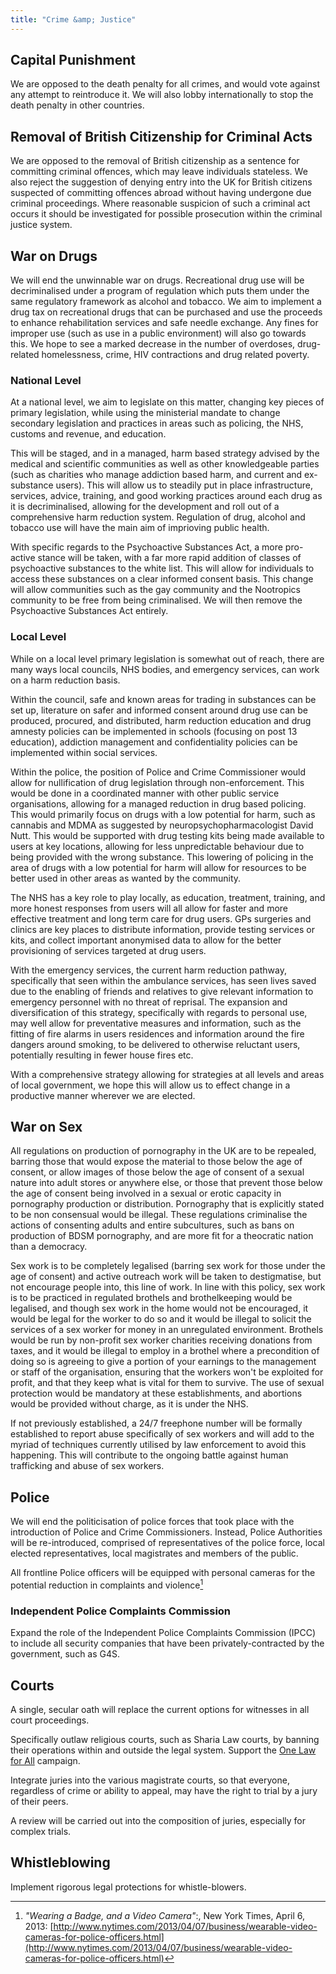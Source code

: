 ```yaml
---
title: "Crime &amp; Justice"
---
```


## Capital Punishment

We are opposed to the death penalty for all crimes, and would vote against any attempt to reintroduce it. We will also lobby internationally to stop the death penalty in other countries.

## Removal of British Citizenship for Criminal Acts 

We are opposed to the removal of British citizenship as a sentence for committing criminal offences, which may leave individuals stateless. We also reject the suggestion of denying entry into the UK for British citizens suspected of committing offences abroad without having undergone due criminal proceedings. Where reasonable suspicion of such a criminal act occurs it should be investigated for possible prosecution within the criminal justice system. 

## War on Drugs

We will end the unwinnable war on drugs. Recreational drug use will be decriminalised under a program of regulation which puts them under the same regulatory framework as alcohol and tobacco. We aim to implement a drug tax on recreational drugs that can be purchased and use the proceeds to enhance rehabilitation services and safe needle exchange. Any fines for improper use (such as use in a public environment) will also go towards this. We hope to see a marked decrease in the number of overdoses, drug-related homelessness, crime, HIV contractions and drug related poverty.

### National Level

At a national level, we aim to legislate on this matter, changing key pieces of primary legislation, while using the ministerial mandate to change secondary legislation and practices in areas such as policing, the NHS, customs and revenue, and education.

This will be staged, and in a managed, harm based strategy advised by the medical and scientific communities as well as other knowledgeable parties (such as charities who manage addiction based harm, and current and ex-substance users). This will allow us to steadily put in place infrastructure, services, advice, training, and good working practices around each drug as it is decriminalised, allowing for the development and roll out of a comprehensive harm reduction system.  Regulation of drug, alcohol and tobacco use will have the main aim of imprioving public health.

With specific regards to the Psychoactive Substances Act, a more pro-active stance will be taken, with a far more rapid addition of classes of psychoactive substances to the white list. This will allow for individuals to access these substances on a clear informed consent basis. This change will allow communities such as the gay community and the Nootropics community to be free from being criminalised. We will then remove the Psychoactive Substances Act entirely.

### Local Level

While on a local level primary legislation is somewhat out of reach, there are many ways local councils, NHS bodies, and emergency services, can work on a harm reduction basis.

Within the council, safe and known areas for trading in substances can be set up, literature on safer and informed consent around drug use can be produced, procured, and distributed, harm reduction education and drug amnesty policies can be implemented in schools (focusing on post 13 education), addiction management and confidentiality policies can be implemented within social services.

Within the police, the position of Police and Crime Commissioner would allow for nullification of drug legislation through non-enforcement. This would be done in a coordinated manner with other public service organisations, allowing for a managed reduction in drug based policing. This would primarily focus on drugs with a low potential for harm, such as cannabis and MDMA as suggested by neuropsychopharmacologist David Nutt. This would be supported with drug testing kits being made available to users at key locations, allowing for less unpredictable behaviour due to being provided with the wrong substance. This lowering of policing in the area of drugs with a low potential for harm will allow for resources to be better used in other areas as wanted by the community.

The NHS has a key role to play locally, as education, treatment, training, and more honest responses from users will all allow for faster and more effective treatment and long term care for drug users. GPs surgeries and clinics are key places to distribute information, provide testing services or kits, and collect important anonymised data to allow for the better provisioning of services targeted at drug users.

With the emergency services, the current harm reduction pathway, specifically that seen within the ambulance services,  has seen lives saved due to the enabling of friends and relatives to give relevant information to emergency personnel with no threat of reprisal. The expansion and diversification of this strategy, specifically with regards to personal use, may well allow for preventative measures and information, such as the fitting of fire alarms in users residences and information around the fire dangers around smoking, to be delivered to otherwise reluctant users, potentially resulting in fewer house fires etc.

With a comprehensive strategy allowing for strategies at all levels and areas of local government, we hope this will allow us to effect change in a productive manner wherever we are elected.

## War on Sex

All regulations on production of pornography in the UK are to be repealed, barring those that would expose the material to those below the age of consent, or allow images of those below the age of consent of a sexual nature into adult stores or anywhere else, or those that prevent those below the age of consent being involved in a sexual or erotic capacity in pornography production or distribution. Pornography that is explicitly stated to be non consensual would be illegal. These regulations criminalise the actions of consenting adults and entire subcultures, such as bans on production of BDSM pornography, and are more fit for a theocratic nation than a democracy.

Sex work is to be completely legalised (barring sex work for those under the age of consent) and active outreach work will be taken to destigmatise, but not encourage people into, this line of work. In line with this policy, sex work is to be practiced in regulated brothels and brothelkeeping would be legalised, and though sex work in the home would not be encouraged, it would be legal for the worker to do so and it would be illegal to solicit the services of a sex worker for money in an unregulated environment. Brothels would be run by non-profit sex worker charities receiving donations from taxes, and it would be illegal to employ in a brothel where a precondition of doing so is agreeing to give a portion of your earnings to the management or staff of the organisation, ensuring that the workers won't be exploited for profit, and that they keep what is vital for them to survive. The use of sexual protection would be mandatory at these establishments, and abortions would be provided without charge, as it is under the NHS.

If not previously established, a 24/7 freephone number will be formally established to report abuse specifically of sex workers and will add to the myriad of techniques currently utilised by law enforcement to avoid this happening. This will contribute to the ongoing battle against human trafficking and abuse of sex workers.

## Police

We will end the politicisation of police forces that took place with the introduction of Police and Crime Commissioners. Instead, Police Authorities will be re-introduced, comprised of representatives of the police force, local elected representatives, local magistrates and members of the public.

All frontline Police officers will be equipped with personal cameras for the potential reduction in complaints and violence[^police-cameras]

[^police-cameras]: *"Wearing a Badge, and a Video Camera"*:, New York Times, April 6, 2013: [http://www.nytimes.com/2013/04/07/business/wearable-video-cameras-for-police-officers.html](http://www.nytimes.com/2013/04/07/business/wearable-video-cameras-for-police-officers.html)

### Independent Police Complaints Commission

Expand the role of the Independent Police Complaints Commission (IPCC) to include all security companies that have been privately-contracted by the government, such as G4S.

## Courts

A single, secular oath will replace the current options for witnesses in all court proceedings.

Specifically outlaw religious courts, such as Sharia Law courts, by banning their operations within and outside the legal system. Support the [One Law for All](http://www.onelawforall.org.uk/) campaign.

Integrate juries into the various magistrate courts, so that everyone, regardless of crime or ability to appeal, may have the right to trial by a jury of their peers.

A review will be carried out into the composition of juries, especially for complex trials.

## Whistleblowing

Implement rigorous legal protections for whistle-blowers.